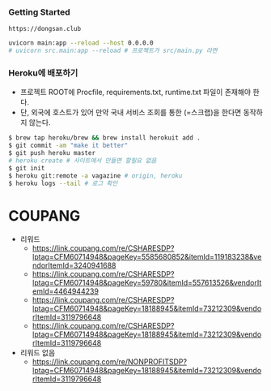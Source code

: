 
### Getting Started

```
https://dongsan.club
```

```sh
uvicorn main:app --reload --host 0.0.0.0
# uvicorn src.main:app --reload # 프로젝트가 src/main.py 라면
```

### Heroku에 배포하기

* 프로젝트 ROOT에 Procfile, requirements.txt, runtime.txt 파일이 존재해야 한다.
* 단, 외국에 호스트가 있어 만약 국내 서비스 조회를 통한 (=스크랩)을 한다면 동작하지 않는다. 

```sh
$ brew tap heroku/brew && brew install herokuit add .
$ git commit -am "make it better"
$ git push heroku master
# heroku create # 사이트에서 만들면 할필요 없음
$ git init
$ heroku git:remote -a vagazine # origin, heroku
$ heroku logs --tail # 로그 확인
```

# COUPANG

* 리워드
  * https://link.coupang.com/re/CSHARESDP?lptag=CFM60714948&pageKey=5585680852&itemId=119183238&vendorItemId=3240941688
  * https://link.coupang.com/re/CSHARESDP?lptag=CFM60714948&pageKey=59780&itemId=557613526&vendorItemId=4464944239
  * https://link.coupang.com/re/CSHARESDP?lptag=CFM60714948&pageKey=18188945&itemId=73212309&vendorItemId=3119796648
  * https://link.coupang.com/re/CSHARESDP?lptag=CFM60714948&pageKey=18188945&itemId=73212309&vendorItemId=3119796648
* 리워드 없음
  * https://link.coupang.com/re/NONPROFITSDP?lptag=CFM60714948&pageKey=18188945&itemId=73212309&vendorItemId=3119796648
